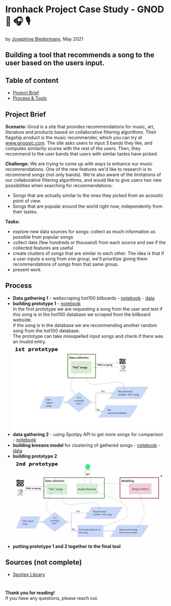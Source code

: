 # Ironhack Project Case Study - GNOD 🎼 🎧 🎙️
by [Josephine Biedermann](https://github.com/JosephineBiedermann), May 2021

## Building a tool that recommends a song to the user based on the users input.
  
  
## Table of content

- [Project Brief](https://github.com/JosephineBiedermann/Week7Project/blob/main/README.md#project-brief)
- [Process & Tools](https://github.com/JosephineBiedermann/Week7Project/blob/main/README.md#process--tools)

## Project Brief
**Scenario:**
Gnod is a site that provides recommendations for music, art, literature and products based on collaborative filtering algorithms. 
Their flagship product is the music recommender, which you can try at www.gnoosic.com. The site asks users to input 3 bands they like, and computes similarity scores with the rest of the users. Then, they recommend to the user bands that users with similar tastes have picked.

**Challenge:**
We are trying to come up with ways to enhance our music recommendations. One of the new features we'd like to research is to recommend songs (not only bands). We're also aware of the limitations of our collaborative filtering algorithms, and would like to give users two new possibilities when searching for recommendations:
- Songs that are actually similar to the ones they picked from an acoustic point of view.
- Songs that are popular around the world right now, independently from their tastes.

**Tasks:**
- explore new data sources for songs: collect as much information as possible from popular songs
- collect data (few hundreds or thousand) from each source and see if the collected features are useful
- create clusters of songs that are similar to each other. The idea is that if a user inputs a song from one group, we'll prioritize giving them recommendations of songs from that same group.
- present work

## Process
- **Data gathering 1** - webscraping hot100 bilboards - [notebook](https://github.com/JosephineBiedermann/Week7Project/blob/main/code/LAB_Webscraping.ipynb) - [data](https://github.com/JosephineBiedermann/Week7Project/blob/main/data/top_100_songs.csv)
- **building prototype 1** - [notebook](https://github.com/JosephineBiedermann/Week7Project/blob/main/code/LAB_Recommendation_function.ipynb)
  <br/>In the first prototype we are requesting a song from the user and test if this song is in the hot100 database we scraped from the billboard webside.
  <br/>If the song is in the database we are recommending another random song from the hot100 database.
  <br/>The prototype can take missspelled input songs and check if there was an invalid entry.
![1st prototype](https://github.com/JosephineBiedermann/Week7Project/blob/main/images/1st_prototype.jpg?raw=true)
- **data gathering 2** - using Spotipy API to get more songs for comparison - [notebook](https://github.com/JosephineBiedermann/Week7Project/blob/main/code/LAB_API_Wrapper_cleaned.ipynb)
- **building kmeans model** for clustering of gathered songs - [notebook](https://github.com/JosephineBiedermann/Week7Project/blob/main/code/LAB_KMeans_latin.ipynb) - [data](https://github.com/JosephineBiedermann/Week7Project/blob/main/data/audiofeatures_latin_playlists_merged.csv) 
- **building prototype 2**
![2nd prototype](https://github.com/JosephineBiedermann/Week7Project/blob/main/images/2nd_prototype.png?raw=true)
- **putting prototype 1 and 2 together to the final tool**



## Sources (not complete)
- [Spotipy Library ](https://developer.spotify.com/documentation/web-api/reference/#category-search)
#  
**Thank you for reading!** <br/>
If you have any questions, please reach out.
